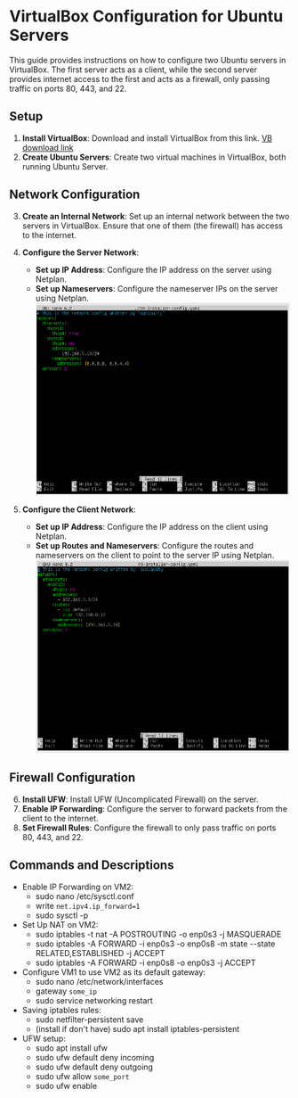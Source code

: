 # VirtualBox Configuration for Ubuntu Servers

This guide provides instructions on how to configure two Ubuntu servers in VirtualBox. The first server acts as a client, while the second server provides internet access to the first and acts as a firewall, only passing traffic on ports 80, 443, and 22.

## Setup

1. **Install VirtualBox**: Download and install VirtualBox from this link.
[VB download link](https://www.virtualbox.org/wiki/Downloads)
2. **Create Ubuntu Servers**: Create two virtual machines in VirtualBox, both running Ubuntu Server.

## Network Configuration

3. **Create an Internal Network**: Set up an internal network between the two servers in VirtualBox. Ensure that one of them (the firewall) has access to the internet.
4. **Configure the Server Network**:
   - **Set up IP Address**: Configure the IP address on the server using Netplan.
   - **Set up Nameservers**: Configure the nameserver IPs on the server using Netplan.
![Ups, the image is somewhere](./images/firewall/server.png)

5. **Configure the Client Network**:
   - **Set up IP Address**: Configure the IP address on the client using Netplan.
   - **Set up Routes and Nameservers**: Configure the routes and nameservers on the client to point to the server IP using Netplan.
![Ups, the image is somewhere](./images/firewall/client.png)

## Firewall Configuration

6. **Install UFW**: Install UFW (Uncomplicated Firewall) on the server.
7. **Enable IP Forwarding**: Configure the server to forward packets from the client to the internet.
8. **Set Firewall Rules**: Configure the firewall to only pass traffic on ports 80, 443, and 22.

## Commands and Descriptions

- Enable IP Forwarding on VM2:
  - sudo nano /etc/sysctl.conf
  - write `net.ipv4.ip_forward=1`
  - sudo sysctl -p
- Set Up NAT on VM2:
  - sudo iptables -t nat -A POSTROUTING -o enp0s3 -j MASQUERADE
  - sudo iptables -A FORWARD -i enp0s3 -o enp0s8 -m state --state RELATED,ESTABLISHED -j ACCEPT
  - sudo iptables -A FORWARD -i enp0s8 -o enp0s3 -j ACCEPT
- Configure VM1 to use VM2 as its default gateway:
  - sudo nano /etc/network/interfaces
  - gateway `some_ip`
  - sudo service networking restart
- Saving iptables rules:
  - sudo netfilter-persistent save
  - (install if don't have) sudo apt install iptables-persistent
- UFW setup:
  - sudo apt install ufw
  - sudo ufw default deny incoming
  - sudo ufw default deny outgoing
  - sudo ufw allow `some_port`
  - sudo ufw enable
